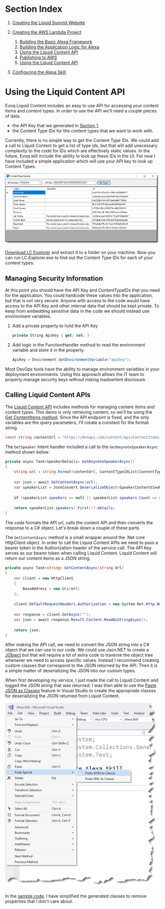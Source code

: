 # Section Index
1. [Creating the Liquid Summit Website](1_Setup_Liquid_Content.md)
2. [Creating the AWS Lambda Project](2_Create_AWS_Lambda_Project.md)

   1. [Building the Basic Alexa Framework](2-1_Create_Basic_Framework.md)
   2. [Building the Application Logic for Alexa](2-2_Create_Application_Logic.md)
   3. [Using the Liquid Content API](2-3_Use_Liquid_Content_API.md)
   4. [Publishing to AWS](2-4_Publishing_Lambda.md)
   5. [Using the Liquid Content API](2-5_Testing_Lambda_Function.md)

3. [Configuring the Alexa Skill](3_Configure_Alexa_Skill.md)

# Using the Liquid Content API

Evoq Liquid Content includes an easy to use API for accessing your content items and content types. In order to use the API we'll need a couple pieces of data. 
* the API Key that we generated in [Section 1](1_Setup_Liquid_Content.md). 
* the Content Type IDs for the content types that we want to work with. 

Currently, there is no simple way to get the Content Type IDs. We could add a call to Liquid Content to get a list of type ids, but that will add unecessary complexity to the code for IDs which are effectively static values. In the future, Evoq will include the ability to look up these IDs in the UI. For now I have included a simple application which will use your API key to look up Content Types.

![Liquid Content Explorer](images/code_explorer.png) 

[Download LC Explorer](../LC.Explorer/LC.Explorer.zip) and extract it to a folder on your machine. Now you can run LC.Explorer.exe to find out the Content Type IDs for each of your content types.

## Managing Security Information
At this point you should have the API Key and ContentTypeIDs that you need for the application. You could hardcode these values into the application, but that is not very secure. Anyone with access to the code would have access to the API Key and other internal data that should be kept private. To keep from embedding sensitive data in the code we should instead use environment variables.

1. Add a private property to hold the API Key

    ```C#
    private String ApiKey { get; set; }
    ```

2. Add logic in the FunctionHandler method to read the environment variable and store it in the property.

    ```C#
    ApiKey = Environment.GetEnvironmentVariable("apikey");
    ```

Most DevOps tools have the ability to manage environment variables in your deployment environments. Using this approach allows the IT team to properly manage security keys without risking inadvertent disclosure.

## Calling Liquid Content APIs

The [Liquid Content API](http://www.dnnsoftware.com/docs/api/about-structured-content-apis.html) includes methods for managing content items and content types. This demo is only retrieving content, so we'll be using the [Get ContentItems method](http://www.dnnsoftware.com/docs/api/api-contentitems-get.html). Since the API endpoint is fixed, and the only variables are the query parameters, I'll create a constant for the format string.

```C#
const string contentUrl = "https://dnnapi.com/content/api/ContentItems/?maxItems=1&tags={1}&contentTypeId={0}";
``` 


The `GetSpeaker` intent handler included a call to the `GetKeynoteSpeakerAsync` method shown below.

```C#
private async Task<SpeakerDetails> GetKeynoteSpeakerAsync()
{
    string url = string.Format(contentUrl, ContentTypeIdList[ContentTypes.EventSpeaker], "keynote");

    var json = await GetContentAsync(url);
    var speakerList = JsonConvert.DeserializeObject<SpeakerContentViewModel>(json);

    if (speakerList.speakers == null || speakerList.speakers.Count == 0) return null;

    return speakerList.speakers?.First()?.details;
}
```

The code formats the API url, calls the content API and then converts the response to a C# object. Let's break down a couple of these parts.

The `GetContentAsync` method is a small wrapper around the .Net core HttpClient object. In order to call the Liquid Content APIs we need to pass a bearer token in the Authorization header of the service call. The API Key serves as our bearer token when calling Liquid Content. Liquid Content will return our content items as a JSON string.

```C#
private async Task<string> GetContentAsync(string Url)
{
    var client = new HttpClient
    {
        BaseAddress = new Uri(Url)
    };

    client.DefaultRequestHeaders.Authorization = new System.Net.Http.Headers.AuthenticationHeaderValue("Bearer", ApiKey);

    var response = client.GetAsync("");
    var json = await response.Result.Content.ReadAsStringAsync();

    return json;
}
```
After making the API call, we need to convert the JSON string into a C# object that we can use in our code.  We could use Json.NET to create a [JObject](http://www.newtonsoft.com/json/help/html/T_Newtonsoft_Json_Linq_JObject.htm) but that will require a lot of extra code to traverse the object tree whenever we need to access specific values. Instead I recommend creating custom classes that correspond to the JSON returned by the API. Then it is a simple matter of deserializing the JSON into our custom types.

When first developing my service, I just made the call to Liquid Content and logged the JSON string that was returned. I was then able to use the [Paste JSON as Classes](https://blogs.msdn.microsoft.com/webdev/2012/12/18/paste-json-as-classes-in-asp-net-and-web-tools-2012-2-rc/) feature in Visual Studio to create the appropriate classes for deserializing the JSON returned from Liquid Content. 

![Paste JSON](images/code_paste.png)

In the [sample code](../src/viewmodels/SpeakerContentViewModel.cs), I have simplified the generated classes to remove properties that I don't care about.